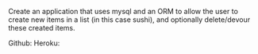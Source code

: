 Create an application that uses mysql and an ORM to allow the user to 
create new items in a list (in this case sushi), and optionally delete/devour
these created items.


Github:
Heroku: 
